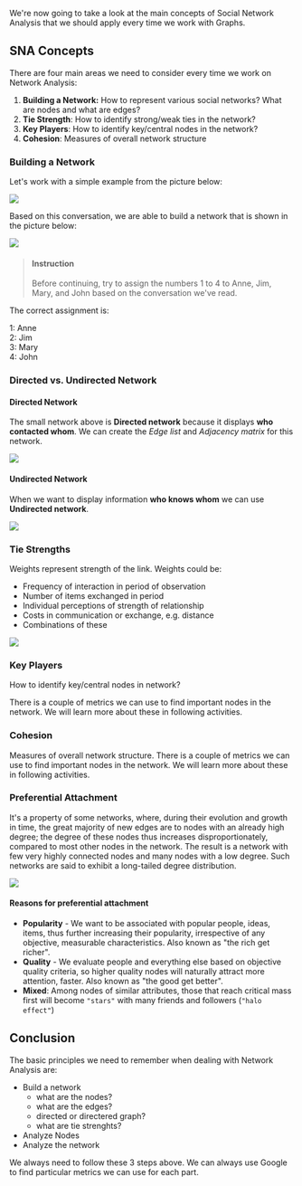 


We're now going to take a look at the main concepts of Social Network Analysis that we should apply every time we work with Graphs.


## SNA Concepts

There are four main areas we need to consider every time we work on Network Analysis:

1. **Building a Network:** How to represent various social networks? What are nodes and what are edges?
2. **Tie Strength**: How to identify strong/weak ties in the network?
3. **Key Players**: How to identify key/central nodes in the network?
4. **Cohesion**: Measures of overall network structure


### Building a Network

Let's work with a simple example from the picture below:

![](https://i.imgur.com/8FZquGG.png)


Based on this conversation, we are able to build a network that is shown in the picture below:

![](https://i.imgur.com/wotCAuk.png)


> #### Instruction
> Before continuing, try to assign the numbers 1 to 4 to Anne, Jim, Mary, and John based on the conversation we've read.


The correct assignment is:

1: Anne <br>
2: Jim <br>
3: Mary <br>
4: John <br>


### Directed vs. Undirected Network

#### Directed Network

The small network above is **Directed network** because it displays **who contacted whom**. We can create the *Edge list* and *Adjacency matrix* for this network.

![](https://i.imgur.com/mQ3kGgh.png)

#### Undirected Network

When we want to display information **who knows whom** we can use **Undirected network**.

![](https://i.imgur.com/gvlKhmb.png)



### Tie Strengths

Weights represent strength of the link. Weights could be:

- Frequency of interaction in period of observation
- Number of items exchanged in period 
- Individual perceptions of strength of
relationship
- Costs in communication or exchange, e.g. distance
- Combinations of these


![](https://i.imgur.com/tm37Esq.png)


### Key Players

How to identify key/central nodes in network? 

There is a couple of metrics we can use to find  important nodes in the network. We will learn more about these in following activities.



### Cohesion

Measures of overall network structure. There is a couple of metrics we can use to find  important nodes in the network. We will learn more about these in following activities.


### Preferential Attachment

It's a property of some networks, where, during their evolution and growth in time, the great majority of new edges are to nodes with an already high degree; the degree of these nodes thus increases disproportionately, compared to most other nodes in the network. The result is a network with few very highly connected nodes and many nodes with a low degree. Such networks are said to exhibit a long-tailed degree distribution.


![](https://i.imgur.com/4pIkTeL.png)

#### Reasons for preferential attachment

- **Popularity** - We want to be associated with popular people, ideas, items, thus further increasing their popularity, irrespective of any objective, measurable characteristics. Also known as "the rich get richer".
- **Quality** - We evaluate people and everything else based on objective quality criteria, so higher quality nodes will naturally attract more attention, faster. Also known as "the good get better".
- **Mixed**: Among nodes of similar attributes, those that reach critical mass first will become `"stars"` with many friends and followers (`"halo effect"`)

## Conclusion

The basic principles we need to remember when dealing with Network Analysis are:

- Build a network
    - what are the nodes?
    - what are the edges?
    - directed or directered graph?
    - what are tie strenghts?
- Analyze Nodes
- Analyze the network

We always need to follow these 3 steps above. We can always use Google to find particular metrics we can use for each part.




